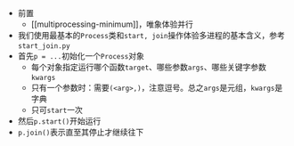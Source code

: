 - 前置
  - [[multiprocessing-minimum]]，唯象体验并行
- 我们使用最基本的`Process`类和`start, join`操作体验多进程的基本含义，参考`start_join.py`
- 首先`p = ...`初始化一个`Process`对象
  - 每个对象指定运行哪个函数`target`、哪些参数`args`、哪些关键字参数`kwargs`
  - 只有一个参数时：需要`(<arg>,)`，注意逗号。总之`args`是元组，`kwargs`是字典
  - 只可`start`一次
- 然后`p.start()`开始运行
- `p.join()`表示直至其停止才继续往下